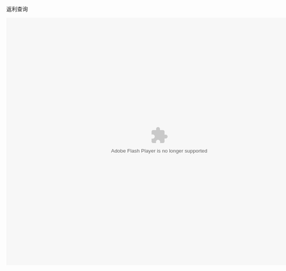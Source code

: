 返利查询

<embed src="http://resource.3cwdb.com/kailong-donghua/V310303201105160200 .swf" width="800" height="650"  pluginspage="http://www.macromedia.com/go/getflashplayer" 
type="application/x-shockwave-flash" ></embed>
